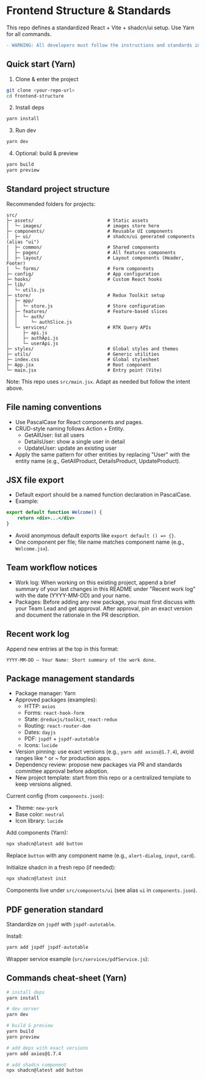 # Frontend Structure & Standards

This repo defines a standardized React + Vite + shadcn/ui setup. Use Yarn for all commands.

```diff
- WARNING: All developers must follow the instructions and standards in this document when contributing to this project. Code and PRs that do not comply will be requested for changes or rejected.
```

## Quick start (Yarn)

1) Clone & enter the project
```bash
git clone <your-repo-url>
cd frontend-structure
```

2) Install deps
```bash
yarn install
```

3) Run dev
```bash
yarn dev
```

4) Optional: build & preview
```bash
yarn build
yarn preview
```

## Standard project structure

Recommended folders for projects:

```
src/
├─ assets/                           # Static assets
│  └─ images/                        # images store here
├─ components/                       # Reusable UI components
│  ├─ ui/                            # shadcn/ui generated components (alias "ui")
│  ├─ common/                        # Shared components
│  ├─ pages/                         # All features components 
│  ├─ layout/                        # Layout components (Header, Footer)
│  └─ forms/                         # Form components
├─ config/                           # App configuration
├─ hooks/                            # Custom React hooks
├─ lib/
│  └─ utils.js
├─ store/                            # Redux Toolkit setup
│  ├─ app/
│  │  └─ store.js                    # Store configuration
│  ├─ features/                      # Feature-based slices
│  │  └─ auth/
│  │     └─ authSlice.js
│  └─ services/                      # RTK Query APIs
│     ├─ api.js
│     ├─ authApi.js
│     └─ userApi.js
├─ styles/                           # Global styles and themes 
├─ utils/                            # Generic utilities 
├─ index.css                         # Global stylesheet
├─ App.jsx                           # Root component
└─ main.jsx                          # Entry point (Vite)
```

Note: This repo uses `src/main.jsx`. Adapt as needed but follow the intent above.

## File naming conventions

- Use PascalCase for React components and pages.
- CRUD-style naming follows Action + Entity.
	- GetAllUser: list all users
	- DetailsUser: show a single user in detail
	- UpdateUser: update an existing user
- Apply the same pattern for other entities by replacing "User" with the entity name (e.g., GetAllProduct, DetailsProduct, UpdateProduct).

## JSX file export 
- Default export should be a named function declaration in PascalCase.
- Example:
```jsx
export default function Welcome() {
	return <div>...</div>
}
```
- Avoid anonymous default exports like `export default () => {}`.
- One component per file; file name matches component name (e.g., `Welcome.jsx`).

## Team workflow notices

- Work log: When working on this existing project, append a brief summary of your last changes in this README under "Recent work log" with the date (YYYY-MM-DD) and your name.
- Packages: Before adding any new package, you must first discuss with your Team Lead and get approval. After approval, pin an exact version and document the rationale in the PR description.

## Recent work log

Append new entries at the top in this format:

```
YYYY-MM-DD — Your Name: Short summary of the work done.
```

## Package management standards

- Package manager: Yarn
- Approved packages (examples):
	- HTTP: `axios`
	- Forms: `react-hook-form`
	- State: `@reduxjs/toolkit`, `react-redux`
	- Routing: `react-router-dom`
	- Dates: `dayjs` 
	- PDF: `jspdf` + `jspdf-autotable`
    - Icons: `lucide`
- Version pinning: use exact versions (e.g., `yarn add axios@1.7.4`), avoid ranges like ^ or ~ for production apps.
- Dependency review: propose new packages via PR and standards committee approval before adoption.
- New project template: start from this repo or a centralized template to keep versions aligned.

Current config (from `components.json`):
- Theme: `new-york`
- Base color: `neutral`
- Icon library: `lucide`

Add components (Yarn):
```bash
npx shadcn@latest add button
```
Replace `button` with any component name (e.g., `alert-dialog`, `input`, `card`).

Initialize shadcn in a fresh repo (if needed):
```bash
npx shadcn@latest init
```

Components live under `src/components/ui` (see alias `ui` in `components.json`).

## PDF generation standard

Standardize on `jspdf` with `jspdf-autotable`.

Install:
```bash
yarn add jspdf jspdf-autotable
```

Wrapper service example (`src/services/pdfService.js`):


## Commands cheat‑sheet (Yarn)

```bash
# install deps
yarn install

# dev server
yarn dev

# build & preview
yarn build
yarn preview

# add deps with exact versions
yarn add axios@1.7.4

# add shadcn component
npx shadcn@latest add button
```

